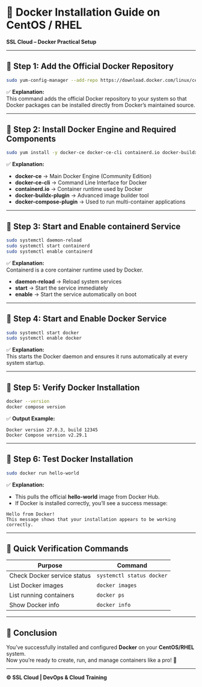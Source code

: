 # 🐳 Docker Installation Guide on CentOS / RHEL  
**SSL Cloud – Docker Practical Setup**

---

## 🔹 Step 1: Add the Official Docker Repository

```bash
sudo yum-config-manager --add-repo https://download.docker.com/linux/centos/docker-ce.repo
```

✅ **Explanation:**  
This command adds the official Docker repository to your system so that Docker packages can be installed directly from Docker’s maintained source.

---

## 🔹 Step 2: Install Docker Engine and Required Components

```bash
sudo yum install -y docker-ce docker-ce-cli containerd.io docker-buildx-plugin docker-compose-plugin
```

✅ **Explanation:**
- **docker-ce** → Main Docker Engine (Community Edition)  
- **docker-ce-cli** → Command Line Interface for Docker  
- **containerd.io** → Container runtime used by Docker  
- **docker-buildx-plugin** → Advanced image builder tool  
- **docker-compose-plugin** → Used to run multi-container applications

---

## 🔹 Step 3: Start and Enable containerd Service

```bash
sudo systemctl daemon-reload
sudo systemctl start containerd
sudo systemctl enable containerd
```

✅ **Explanation:**  
Containerd is a core container runtime used by Docker.  
- **daemon-reload** → Reload system services  
- **start** → Start the service immediately  
- **enable** → Start the service automatically on boot

---

## 🔹 Step 4: Start and Enable Docker Service

```bash
sudo systemctl start docker
sudo systemctl enable docker
```

✅ **Explanation:**  
This starts the Docker daemon and ensures it runs automatically at every system startup.

---

## 🔹 Step 5: Verify Docker Installation

```bash
docker --version
docker compose version
```

✅ **Output Example:**
```
Docker version 27.0.3, build 12345
Docker Compose version v2.29.1
```

---

## 🔹 Step 6: Test Docker Installation

```bash
sudo docker run hello-world
```

✅ **Explanation:**  
- This pulls the official **hello-world** image from Docker Hub.  
- If Docker is installed correctly, you’ll see a success message:

```
Hello from Docker!
This message shows that your installation appears to be working correctly.
```

---

## 🧠 Quick Verification Commands

| Purpose | Command |
|----------|----------|
| Check Docker service status | `systemctl status docker` |
| List Docker images | `docker images` |
| List running containers | `docker ps` |
| Show Docker info | `docker info` |

---

## 🎯 Conclusion

You’ve successfully installed and configured **Docker** on your **CentOS/RHEL** system.  
Now you’re ready to create, run, and manage containers like a pro! 🚀  

---

**© SSL Cloud | DevOps & Cloud Training**
